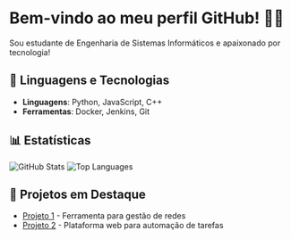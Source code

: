# Bem-vindo ao meu perfil GitHub! 👨‍💻

Sou estudante de Engenharia de Sistemas Informáticos e apaixonado por tecnologia!

## 🚀 Linguagens e Tecnologias
- **Linguagens**: Python, JavaScript, C++
- **Ferramentas**: Docker, Jenkins, Git

## 📊 Estatísticas
![GitHub Stats](https://github-readme-stats.vercel.app/api?username=joaoarantes&show_icons=true&theme=dark)
![Top Languages](https://github-readme-stats.vercel.app/api/top-langs/?username=Arantes722&layout=compact&theme=dark)

## 🌟 Projetos em Destaque
- [Projeto 1](https://github.com/joaoarantes/projeto1) - Ferramenta para gestão de redes
- [Projeto 2](https://github.com/joaoarantes/projeto2) - Plataforma web para automação de tarefas
